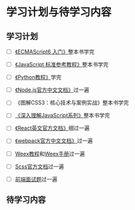# 学习计划与待学习内容

## 学习计划

* [ ] [《ECMAScript6 入门》](http://es6.ruanyifeng.com/)整本书学完
* [ ] [《JavaScript 标准参考教程》](http://javascript.ruanyifeng.com/)整本书学完
* [ ] [《Python教程》](https://www.liaoxuefeng.com/wiki/0014316089557264a6b348958f449949df42a6d3a2e542c000)学完
* [ ] [《Node.js官方中文文档》](http://nodejs.cn/api)过一遍
* [ ] 《图解CSS3：核心技术与案例实战》整本书学完
* [ ] [《深入理解JavaScript系列》](http://www.cnblogs.com/TomXu/archive/2011/12/15/2288411.html)整本书学完
* [ ] [《React英文官方文档》](https://reactjs.org/docs)细过一遍
* [ ] [《webpack官方中文文档》](https://doc.webpack-china.org/concepts/)过一遍
* [ ] [Weex教程](https://weex.apache.org/cn/guide/)和[Weex手册](https://weex.apache.org/cn/references/)过一遍
* [ ] [Scss官方文档](http://sass.bootcss.com/docs/sass-reference/)过一遍
* [ ] [前端面试题](http://hawx1993.github.io/Front-end-Interview-Questions/#/)过一遍


## 待学习内容

